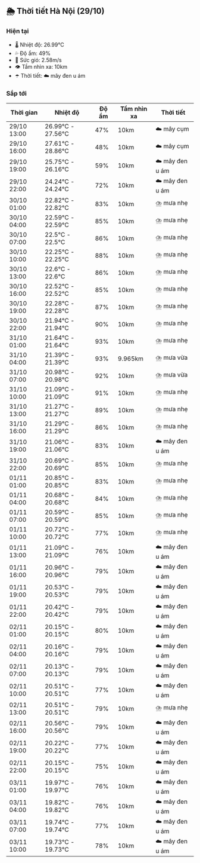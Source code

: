 ## 🌦️ Thời tiết Hà Nội (29/10)

### Hiện tại

- 🌡️ Nhiệt độ: 26.99℃
- 💦 Độ ẩm: 49%
- 💨 Sức gió: 2.58m/s
- 👁️ Tầm nhìn xa: 10km
- ☂️ Thời tiết: ☁️ mây đen u ám

### Sắp tới

| Thời gian | Nhiệt độ | Độ ẩm | Tầm nhìn xa | Thời tiết |
| --- | --- | --- | --- | --- |
| 29/10 13:00 | 26.99℃ - 27.56℃ | 47% | 10km | ☁️ mây cụm |
| 29/10 16:00 | 27.61℃ - 28.86℃ | 48% | 10km | ☁️ mây cụm |
| 29/10 19:00 | 25.75℃ - 26.16℃ | 59% | 10km | ☁️ mây đen u ám |
| 29/10 22:00 | 24.24℃ - 24.24℃ | 72% | 10km | ☁️ mây đen u ám |
| 30/10 01:00 | 22.82℃ - 22.82℃ | 83% | 10km | ⛈️ mưa nhẹ |
| 30/10 04:00 | 22.59℃ - 22.59℃ | 85% | 10km | ⛈️ mưa nhẹ |
| 30/10 07:00 | 22.5℃ - 22.5℃ | 86% | 10km | ⛈️ mưa nhẹ |
| 30/10 10:00 | 22.25℃ - 22.25℃ | 88% | 10km | ⛈️ mưa nhẹ |
| 30/10 13:00 | 22.6℃ - 22.6℃ | 86% | 10km | ⛈️ mưa nhẹ |
| 30/10 16:00 | 22.52℃ - 22.52℃ | 85% | 10km | ⛈️ mưa nhẹ |
| 30/10 19:00 | 22.28℃ - 22.28℃ | 87% | 10km | ⛈️ mưa nhẹ |
| 30/10 22:00 | 21.94℃ - 21.94℃ | 90% | 10km | ⛈️ mưa nhẹ |
| 31/10 01:00 | 21.64℃ - 21.64℃ | 93% | 10km | ⛈️ mưa nhẹ |
| 31/10 04:00 | 21.39℃ - 21.39℃ | 93% | 9.965km | ⛈️ mưa vừa |
| 31/10 07:00 | 20.98℃ - 20.98℃ | 92% | 10km | ⛈️ mưa vừa |
| 31/10 10:00 | 21.09℃ - 21.09℃ | 91% | 10km | ⛈️ mưa nhẹ |
| 31/10 13:00 | 21.27℃ - 21.27℃ | 89% | 10km | ⛈️ mưa nhẹ |
| 31/10 16:00 | 21.29℃ - 21.29℃ | 86% | 10km | ⛈️ mưa nhẹ |
| 31/10 19:00 | 21.06℃ - 21.06℃ | 83% | 10km | ☁️ mây đen u ám |
| 31/10 22:00 | 20.69℃ - 20.69℃ | 85% | 10km | ⛈️ mưa nhẹ |
| 01/11 01:00 | 20.85℃ - 20.85℃ | 83% | 10km | ⛈️ mưa nhẹ |
| 01/11 04:00 | 20.68℃ - 20.68℃ | 84% | 10km | ⛈️ mưa nhẹ |
| 01/11 07:00 | 20.59℃ - 20.59℃ | 85% | 10km | ⛈️ mưa nhẹ |
| 01/11 10:00 | 20.72℃ - 20.72℃ | 77% | 10km | ⛈️ mưa nhẹ |
| 01/11 13:00 | 21.09℃ - 21.09℃ | 76% | 10km | ☁️ mây đen u ám |
| 01/11 16:00 | 20.96℃ - 20.96℃ | 79% | 10km | ☁️ mây đen u ám |
| 01/11 19:00 | 20.53℃ - 20.53℃ | 79% | 10km | ☁️ mây đen u ám |
| 01/11 22:00 | 20.42℃ - 20.42℃ | 79% | 10km | ☁️ mây đen u ám |
| 02/11 01:00 | 20.15℃ - 20.15℃ | 80% | 10km | ☁️ mây đen u ám |
| 02/11 04:00 | 20.16℃ - 20.16℃ | 79% | 10km | ☁️ mây đen u ám |
| 02/11 07:00 | 20.13℃ - 20.13℃ | 79% | 10km | ☁️ mây đen u ám |
| 02/11 10:00 | 20.51℃ - 20.51℃ | 77% | 10km | ☁️ mây đen u ám |
| 02/11 13:00 | 20.51℃ - 20.51℃ | 79% | 10km | ⛈️ mưa nhẹ |
| 02/11 16:00 | 20.56℃ - 20.56℃ | 79% | 10km | ☁️ mây đen u ám |
| 02/11 19:00 | 20.22℃ - 20.22℃ | 77% | 10km | ☁️ mây đen u ám |
| 02/11 22:00 | 20.15℃ - 20.15℃ | 75% | 10km | ☁️ mây đen u ám |
| 03/11 01:00 | 19.97℃ - 19.97℃ | 76% | 10km | ☁️ mây đen u ám |
| 03/11 04:00 | 19.82℃ - 19.82℃ | 76% | 10km | ☁️ mây đen u ám |
| 03/11 07:00 | 19.74℃ - 19.74℃ | 77% | 10km | ☁️ mây đen u ám |
| 03/11 10:00 | 19.73℃ - 19.73℃ | 78% | 10km | ☁️ mây đen u ám |
